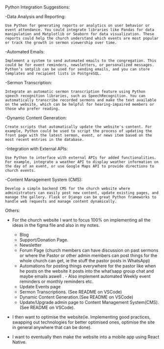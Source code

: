 Python Integration Suggestions:

-Data Analysis and Reporting:

    Use Python for generating reports or analytics on user behavior or event attendance. You could integrate libraries like Pandas for data manipulation and Matplotlib or Seaborn for data visualization. These reports could help the church understand which events are most popular or track the growth in sermon viewership over time.

-Automated Emails:

    Implement a system to send automated emails to the congregation. This could be for event reminders, newsletters, or personalized messages. Python’s smtplib can be used for sending emails, and you can store templates and recipient lists in PostgreSQL.

-Sermon Transcription:

    Integrate an automatic sermon transcription feature using Python speech recognition libraries, such as SpeechRecognition. You can automatically transcribe recorded sermons and make the text available on the website, which can be helpful for hearing-impaired members or those who prefer reading.

-Dynamic Content Generation:

    Create scripts that automatically update the website's content. For example, Python could be used to script the process of updating the front page with the latest sermon, event, or news item based on the most recent entries in the database.

-Integration with External APIs:

    Use Python to interface with external APIs for added functionalities. For example, integrate a weather API to display weather information on the day of an event, or use Google Maps API to provide directions to church events.

-Content Management System (CMS):

    Develop a simple backend CMS for the church website where administrators can easily post new content, update existing pages, and manage the gallery. Flask or Django can be great Python frameworks to handle web requests and manage content dynamically.

Others:

- For the church website I want to focus 100% on implementing all the ideas in the figma file and also in my notes.

  - Blog
  - Support/Donation Page.
  - Newsletter
  - Forum Page (church members can have discussion on past sermons or where the Pastor or other admin members can post things for the whole church can get, ie the stuff the pastor posts in WhatsApp)
  - Automations for posting things everywhere for the pastor like when he posts on the website it posts into the what’sapp group chat and maybe emails aswell . - Also implement automated Weekly event reminders or monthly reminders etc.
  - Update Events page
  - Sermon Transcriptions. (See README on VSCode)
  - Dynamic Content Generation.(See README on VSCode)
  - Update/Upgrade admin page to Content Management System(CMS). (See README on VSCode).

- I then want to optimise the website(ie. Implementing good practices, swapping out technologies for better optimised ones, optimise the site in general anywhere that can be done).
- I want to eventually then make the website into a mobile app using React Native.

